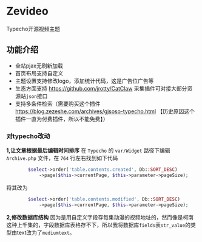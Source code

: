 # Zevideo
Typecho开源视频主题

## 功能介绍
- 全站pjax无刷新加载
- 首页布局支持自定义
- 主题设置支持修改logo，添加统计代码，这是广告位广告等
- 生态方面支持 https://github.com/jrotty/CatClaw 采集插件可对接大部分资源站`json`接口
- 支持多条件检索（需要购买这个插件 https://blog.zezeshe.com/archives/gjsoso-typecho.html 【历史原因这个插件一直为付费插件，所以不能免费】）

### 对typecho改动
**1,让文章根据最后编辑时间排序**
在 `Typecho` 的 `var/Widget` 路径下编辑 `Archive.php` 文件，在 `764` 行左右找到如下代码
```php
        $select->order('table.contents.created', Db::SORT_DESC)
            ->page($this->currentPage, $this->parameter->pageSize);
```
将其改为
```php
        $select->order('table.contents.modified', Db::SORT_DESC)
            ->page($this->currentPage, $this->parameter->pageSize);
```
**2,修改数据库结构**
因为是用自定义字段存每集动漫的视频地址的，然而像是柯南这种上千集的，字段数据库表格存不下，所以我将数据库`fields`表`str_value`的类型由text改为了`mediumtext`。
